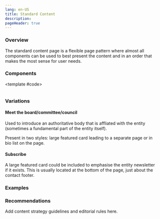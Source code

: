 ```yaml
---
lang: en-US
title: Standard Content
description:
pageHeader: true
---
```


### Overview
The standard content page is a flexible page pattern where almost all components can be used to best present the content and in an order that makes the most sense for user needs.


### Components
<PreviewImage :image="$withBase('/images/entity-landing-standard-page.png')" :contents="[
{ x: 0, y: 2.5, title: 'Section menu', text: '' },
{ x: 78, y: 2.5, title: 'Entity name', text: '' },
{ x: 0, y: 3.8, title: 'Breadcrumbs', text: '' },
{ x: 0, y: 5, title: 'Page title', text: '' },
{ x: 0, y: 5.8, title: 'Page summary', text: '' },
{ x: 0, y: 9.3, title: 'On this page menu', text: '' },
{ x: 0, y: 16, title: 'What we do', text: 'A common feature of an entity landing page, this summarises the functions of this entity. Lists are recommended. Often key activies of the entity are listed.' },
{ x: 0, y: 17, title: 'Lead text', text: '' },
{ x: 62.8, y: 19.5, title: 'Logo', text: 'The entity logo should be displayed alongside the text. This is enabled by the two column component.' },
{ x: 0, y: 29.9, title: 'Featured item(s)', text: 'This section of the page features something about the entity, like its initiatives, publications, tools, etc.' },
{ x: 0, y: 46.7, title: 'Content block group', text: '' },
{ x: 0, y: 62.8, title: 'Latest news', text: '' },
{ x: 0, y: 74.7, title: 'More information links', text: '' },
{ x: 0, y: 76.6, title: 'Was this page helpful form', text: '' },
{ x: 0, y: 80.3, title: 'Contact footer', text: '' }
]">
<template #code>
<CodeGroup>
  <CodeGroupItem title="HTML">

```html
```

  </CodeGroupItem>
</CodeGroup>
</template>
</PreviewImage>

### Variations

#### Meet the board/committee/council

Used to introduce an authoritative body that is affliated with the entity (sometimes a fundamental part of the entity itself).

Present in two styles: large featured card leading to a separate page or in bio list on the page.

#### Subscribe

A large featured card could be included to emphasise the entity newsletter if it exists. This is usually located at the bottom of the page, just about the contact footer.

### Examples

### Recommendations
Add content strategy guidelines and editorial rules here.
